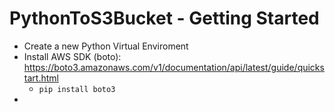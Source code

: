 # PythonToS3Bucket - Getting Started
- Create a new Python Virtual Enviroment
- Install AWS SDK (boto): https://boto3.amazonaws.com/v1/documentation/api/latest/guide/quickstart.html
    - `pip install boto3`
- 
